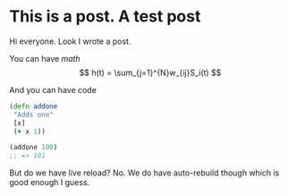 # This is a post. A test post

Hi everyone. Look I wrote a post.

You can have _math_
$$
h(t) = \sum_{j=1}^{N}w_{ij}S_i(t)
$$

And you can have code
``` clojure
(defn addone
 "Adds one"
 [x]
 (+ x 1))

(addone 100)
;; => 101
```
But do we have live reload? No. We do have auto-rebuild though which is good enough I guess.